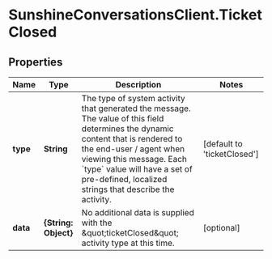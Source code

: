 # SunshineConversationsClient.TicketClosed

## Properties

Name | Type | Description | Notes
------------ | ------------- | ------------- | -------------
**type** | **String** | The type of system activity that generated the message. The value of this field determines the dynamic content that is rendered to the end-user / agent when viewing this message. Each &#x60;type&#x60; value will have a set of pre-defined, localized strings that describe the activity. | [default to &#39;ticketClosed&#39;]
**data** | **{String: Object}** | No additional data is supplied with the \&quot;ticketClosed\&quot; activity type at this time. | [optional] 


